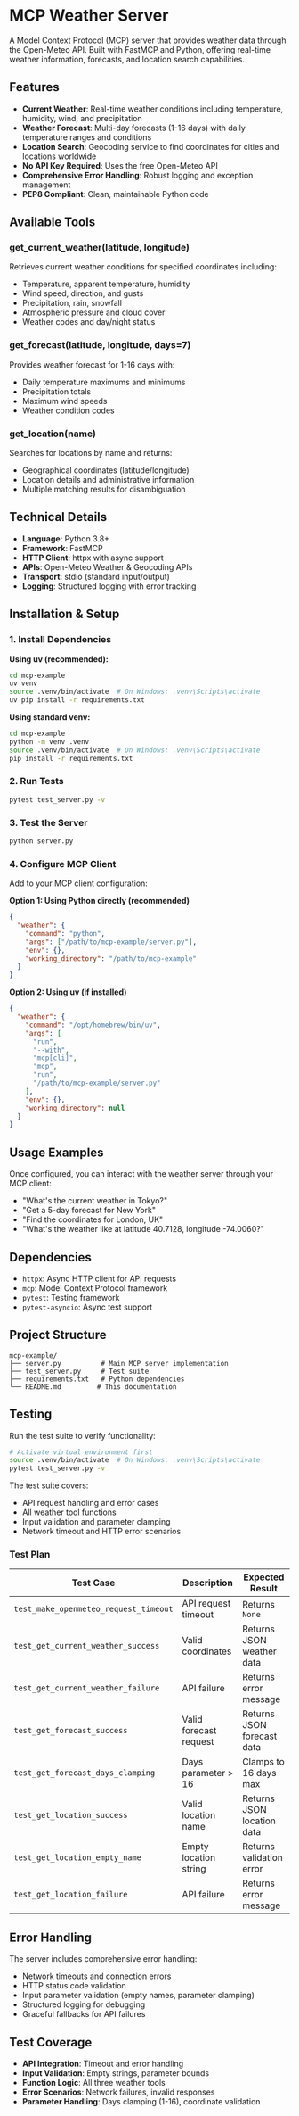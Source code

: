 # MCP Weather Server

A Model Context Protocol (MCP) server that provides weather data through the Open-Meteo API. Built with FastMCP and Python, offering real-time weather information, forecasts, and location search capabilities.

## Features

- **Current Weather**: Real-time weather conditions including temperature, humidity, wind, and precipitation
- **Weather Forecast**: Multi-day forecasts (1-16 days) with daily temperature ranges and conditions
- **Location Search**: Geocoding service to find coordinates for cities and locations worldwide
- **No API Key Required**: Uses the free Open-Meteo API
- **Comprehensive Error Handling**: Robust logging and exception management
- **PEP8 Compliant**: Clean, maintainable Python code

## Available Tools

### get_current_weather(latitude, longitude)
Retrieves current weather conditions for specified coordinates including:
- Temperature, apparent temperature, humidity
- Wind speed, direction, and gusts
- Precipitation, rain, snowfall
- Atmospheric pressure and cloud cover
- Weather codes and day/night status

### get_forecast(latitude, longitude, days=7)
Provides weather forecast for 1-16 days with:
- Daily temperature maximums and minimums
- Precipitation totals
- Maximum wind speeds
- Weather condition codes

### get_location(name)
Searches for locations by name and returns:
- Geographical coordinates (latitude/longitude)
- Location details and administrative information
- Multiple matching results for disambiguation

## Technical Details

- **Language**: Python 3.8+
- **Framework**: FastMCP
- **HTTP Client**: httpx with async support
- **APIs**: Open-Meteo Weather & Geocoding APIs
- **Transport**: stdio (standard input/output)
- **Logging**: Structured logging with error tracking

## Installation & Setup

### 1. Install Dependencies

**Using uv (recommended):**
```bash
cd mcp-example
uv venv
source .venv/bin/activate  # On Windows: .venv\Scripts\activate
uv pip install -r requirements.txt
```

**Using standard venv:**
```bash
cd mcp-example
python -m venv .venv
source .venv/bin/activate  # On Windows: .venv\Scripts\activate
pip install -r requirements.txt
```

### 2. Run Tests
```bash
pytest test_server.py -v
```

### 3. Test the Server
```bash
python server.py
```

### 4. Configure MCP Client

Add to your MCP client configuration:

**Option 1: Using Python directly (recommended)**
```json
{
  "weather": {
    "command": "python",
    "args": ["/path/to/mcp-example/server.py"],
    "env": {},
    "working_directory": "/path/to/mcp-example"
  }
}
```

**Option 2: Using uv (if installed)**
```json
{
  "weather": {
    "command": "/opt/homebrew/bin/uv",
    "args": [
      "run",
      "--with",
      "mcp[cli]",
      "mcp",
      "run",
      "/path/to/mcp-example/server.py"
    ],
    "env": {},
    "working_directory": null
  }
}
```

## Usage Examples

Once configured, you can interact with the weather server through your MCP client:

- "What's the current weather in Tokyo?"
- "Get a 5-day forecast for New York"
- "Find the coordinates for London, UK"
- "What's the weather like at latitude 40.7128, longitude -74.0060?"

## Dependencies

- `httpx`: Async HTTP client for API requests
- `mcp`: Model Context Protocol framework
- `pytest`: Testing framework
- `pytest-asyncio`: Async test support

## Project Structure

```
mcp-example/
├── server.py          # Main MCP server implementation
├── test_server.py     # Test suite
├── requirements.txt   # Python dependencies
└── README.md         # This documentation
```

## Testing

Run the test suite to verify functionality:

```bash
# Activate virtual environment first
source .venv/bin/activate  # On Windows: .venv\Scripts\activate
pytest test_server.py -v
```

The test suite covers:
- API request handling and error cases
- All weather tool functions
- Input validation and parameter clamping
- Network timeout and HTTP error scenarios

### Test Plan

| Test Case | Description | Expected Result |
|-----------|-------------|----------------|
| `test_make_openmeteo_request_timeout` | API request timeout | Returns `None` |
| `test_get_current_weather_success` | Valid coordinates | Returns JSON weather data |
| `test_get_current_weather_failure` | API failure | Returns error message |
| `test_get_forecast_success` | Valid forecast request | Returns JSON forecast data |
| `test_get_forecast_days_clamping` | Days parameter > 16 | Clamps to 16 days max |
| `test_get_location_success` | Valid location name | Returns JSON location data |
| `test_get_location_empty_name` | Empty location string | Returns validation error |
| `test_get_location_failure` | API failure | Returns error message |

## Error Handling

The server includes comprehensive error handling:
- Network timeouts and connection errors
- HTTP status code validation
- Input parameter validation (empty names, parameter clamping)
- Structured logging for debugging
- Graceful fallbacks for API failures

## Test Coverage

- **API Integration**: Timeout and error handling
- **Input Validation**: Empty strings, parameter bounds
- **Function Logic**: All three weather tools
- **Error Scenarios**: Network failures, invalid responses
- **Parameter Handling**: Days clamping (1-16), coordinate validation